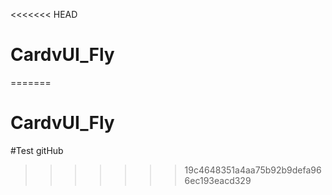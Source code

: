 <<<<<<< HEAD
# CardvUI_Fly
=======
# CardvUI_Fly
#Test gitHub
>>>>>>> 19c4648351a4aa75b92b9defa966ec193eacd329
